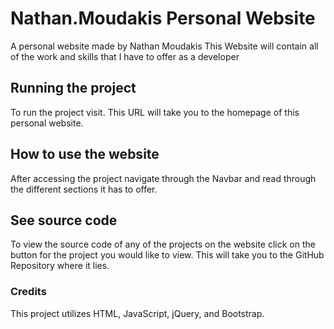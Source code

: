 # Nathan.Moudakis Personal Website

A personal website made by Nathan Moudakis
This Website will contain all of the work and skills that I have to offer as a developer

## Running the project

To run the project visit. This URL will take you to the homepage of this personal website.

## How to use the website

After accessing the project navigate through the Navbar and read through the different sections it has to offer.

## See source code

To view the source code of any of the projects on the website click on the button for the project you would like to view.
This will take you to the GitHub Repository where it lies.

### Credits

This project utilizes HTML, JavaScript, jQuery, and Bootstrap. 
